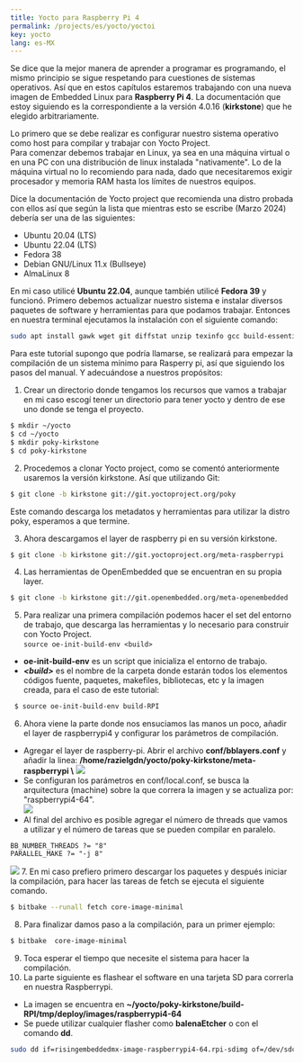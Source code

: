 ```yaml
---
title: Yocto para Raspberry Pi 4
permalink: /projects/es/yocto/yoctoi
key: yocto
lang: es-MX
---
```


Se dice que la mejor manera de aprender a programar es programando, el mismo principio se sigue respetando para cuestiones de sistemas operativos. Así que en
estos capítulos estaremos trabajando con una nueva imagen de Embedded Linux para **Raspberry Pi 4**. La documentación que estoy siguiendo es la correspondiente a la versión 4.0.16 (**kirkstone**) que he elegido arbitrariamente.    

Lo primero que se debe realizar es configurar nuestro sistema operativo como host para compilar y trabajar con Yocto Project.    
Para comenzar debemos trabajar en Linux, ya sea en una máquina virtual o en una PC con una distribución de linux instalada "nativamente". Lo de la máquina virtual no lo recomiendo para nada,  dado que necesitaremos exigir procesador y memoria RAM hasta los límites de nuestros equipos.   

Dice la documentación de Yocto project que recomienda una  distro probada con ellos así que según la lista que mientras esto se escribe (Marzo 2024) debería ser una de las siguientes:
- Ubuntu 20.04 (LTS)
- Ubuntu 22.04 (LTS)
- Fedora 38
- Debian GNU/Linux 11.x (Bullseye)
- AlmaLinux 8   

En mi caso utilicé **Ubuntu 22.04**, aunque también utilicé **Fedora 39** y funcionó. Primero debemos actualizar nuestro sistema e instalar diversos paquetes de software y herramientas para que podamos trabajar. Entonces en nuestra terminal ejecutamos la instalación con el siguiente comando:    
```bash 
sudo apt install gawk wget git diffstat unzip texinfo gcc build-essential chrpath socat cpio python3 python3-pip python3-pexpect xz-utils debianutils iputils-ping python3-git python3-jinja2 libegl1-mesa libsdl1.2-dev python3-subunit mesa-common-dev zstd liblz4-tool file locales libacl1
```   

Para este tutorial supongo que podría llamarse, se realizará para empezar la compilación de un sistema mínimo para Rasperry pi, así que siguiendo los pasos del manual. Y adecuándose a nuestros propósitos:   
1. Crear un directorio donde tengamos los recursos que vamos a trabajar en mi caso escogí tener un directorio para tener yocto y dentro de ese uno donde se tenga el proyecto.
```bash
$ mkdir ~/yocto   
$ cd ~/yocto     
$ mkdir poky-kirkstone    
$ cd poky-kirkstone   
```
2. Procedemos a clonar Yocto project, como se comentó anteriormente usaremos la versión kirkstone. Así que utilizando Git:      
```bash
$ git clone -b kirkstone git://git.yoctoproject.org/poky
```
Este comando descarga los metadatos y herramientas para utilizar la distro poky, esperamos a que termine.    

3. Ahora descargamos el layer de raspberry pi en su versión kirkstone.     
```bash 
$ git clone -b kirkstone git://git.yoctoproject.org/meta-raspberrypi
```

4. Las herramientas de OpenEmbedded que se encuentran en su propia layer.     
```bash 
$ git clone -b kirkstone git://git.openembedded.org/meta-openembedded
```

5. Para realizar una primera compilación podemos hacer el set del entorno de trabajo, que descarga las herramientas y lo necesario para construir  con Yocto Project.     
`source oe-init-build-env <build>`
 - **oe-init-build-env** es un script que inicializa el entorno de trabajo. 
 - ***\<build\>*** es el nombre de la carpeta donde estarán todos los elementos códigos fuente, paquetes, makefiles, bibliotecas, etc y la imagen creada, para el caso de este tutorial:  
```bash
 $ source oe-init-build-env build-RPI 
```
6. Ahora viene la parte donde nos ensuciamos las manos un poco, añadir el layer de raspberrypi4 y configurar los parámetros de compilación.  
 - Agregar el layer de raspberry-pi. Abrir el archivo **conf/bblayers.conf** y añadir la linea: **/home/razielgdn/yocto/poky-kirkstone/meta-raspberrypi \\**
![](https://raw.githubusercontent.com/razielgdn/risingembeddedmx/main/assets/images/yp/yocto01.png)   
 - Se configuran los parámetros en conf/local.conf, se busca la arquitectura (machine) sobre la que correra la imagen y se actualiza por: "raspberrypi4-64".   
 ![](https://raw.githubusercontent.com/razielgdn/risingembeddedmx/main/assets/images/yp/yocto02.png)   
 - Al final del archivo es posible agregar el número de threads que vamos a utilizar y el número de tareas que se pueden compilar en paralelo.   
  ``` 
  BB_NUMBER_THREADS ?= "8"
  PARALLEL_MAKE ?= "-j 8"
  ```    
  ![](https://raw.githubusercontent.com/razielgdn/risingembeddedmx/main/assets/images/yp/yocto03.png)
7. En mi caso prefiero primero descargar los paquetes y después iniciar la compilación, para hacer las tareas de fetch se ejecuta el siguiente comando.
```bash
$ bitbake --runall fetch core-image-minimal   
```
8. Para finalizar damos paso a la compilación, para un primer ejemplo:
```bash
$ bitbake  core-image-minimal
```
9. Toca esperar el tiempo que necesite el sistema para hacer la compilación.   
10. La parte siguiente es flashear el software en una tarjeta SD para correrla en nuestra Raspberrypi.
  - La imagen se encuentra en **~/yocto/poky-kirkstone/build-RPI/tmp/deploy/images/raspberrypi4-64**
  - Se puede utilizar cualquier flasher como **balenaEtcher** o con el comando **dd**.
```bash
sudo dd if=risingembeddedmx-image-raspberrypi4-64.rpi-sdimg of=/dev/sdc status=progress bs=1M
``` 
